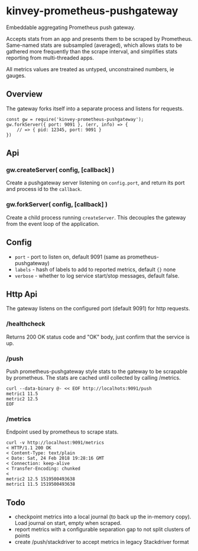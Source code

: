 kinvey-prometheus-pushgateway
=============================

Embeddable aggregating Prometheus push gateway.

Accepts stats from an app and presents them to be scraped by Prometheus.  Same-named
stats are subsampled (averaged), which allows stats to be gathered more frequently
than the scrape interval, and simplifies stats reporting from multi-threaded apps.

All metrics values are treated as untyped, unconstrained numbers, ie gauges.


Overview
--------

The gateway forks itself into a separate process and listens for requests.

    const gw = require('kinvey-prometheus-pushgateway');
    gw.forkServer({ port: 9091 }, (err, info) => {
        // => { pid: 12345, port: 9091 }
    })

Api
---

### gw.createServer( config, [callback] )

Create a pushgateway server listening on `config.port`, and return its port and
process id to the `callback`.

### gw.forkServer( config, [callback] )

Create a child process running `createServer`.  This decouples the gateway from the
event loop of the application.


Config
------

- `port` - port to listen on, default 9091 (same as prometheus-pushgateway)
- `labels` - hash of labels to add to reported metrics, default `{}` none
- `verbose` - whether to log service start/stop messages, default false.

Http Api
--------

The gateway listens on the configured port (default 9091) for http requests.

### /healthcheck

Returns 200 OK status code and "OK" body, just confirm that the service is up.

### /push

Push prometheus-pushgateway style stats to the gateway to be scrapable by prometheus.
The stats are cached until collected by calling /metrics.

    curl --data-binary @- << EOF http://localhots:9091/push
    metric1 11.5
    metric2 12.5
    EOF

### /metrics

Endpoint used by prometheus to scrape stats.

    curl -v http://localhost:9091/metrics
    < HTTP/1.1 200 OK
    < Content-Type: text/plain
    < Date: Sat, 24 Feb 2018 19:28:16 GMT
    < Connection: keep-alive
    < Transfer-Encoding: chunked
    <
    metric2 12.5 1519500493638
    metric1 11.5 1519500493638


Todo
----

- checkpoint metrics into a local journal (to back up the in-memory copy).
  Load journal on start, empty when scraped.
- report metrics with a configurable separation gap to not split clusters of points
- create /push/stackdriver to accept metrics in legacy Stackdriver format
